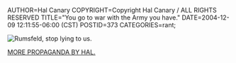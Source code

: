 AUTHOR=Hal Canary
COPYRIGHT=Copyright Hal Canary / ALL RIGHTS RESERVED
TITLE="You go to war with the Army you have."
DATE=2004-12-09 12:11:55-06:00 (CST)
POSTID=373
CATEGORIES=rant;

![Rumsfeld, stop lying to us.](https://halcanary.org/images/propaganda-stop-lying-to-us.jpg)

[MORE PROPAGANDA BY HAL.](https://halcanary.org/p/propaganda)
